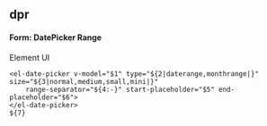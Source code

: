 ## dpr
#### Form: DatePicker Range
Element UI <el-date-picker>
```
<el-date-picker v-model="$1" type="${2|daterange,monthrange|}" size="${3|normal,medium,small,mini|}"
	range-separator="${4:-}" start-placeholder="$5" end-placeholder="$6">
</el-date-picker>
${7}
```